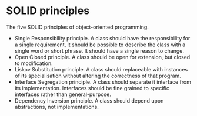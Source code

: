# SOLID principles

The five SOLID principles of object-oriented programming.

- Single Responsibility principle.
A class should have the responsibility for a single requirement, it should be possible to describe the class with a single word or short phrase. It should have a single reason to change.
- Open Closed principle.
A class should be open for extension, but closed to modification.
- Liskov Substitution principle.
A class should replaceable with instances of its specialisation without altering the correctness of that program.
- Interface Segregation principle.
A class should separate it interface from its implementation.
Interfaces should be fine grained to specific interfaces rather than general-purpose.
- Dependency Inversion principle.
A class should depend upon abstractions, not implementations.
